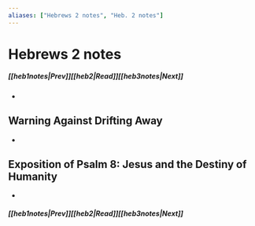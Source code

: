 ```yaml
---
aliases: ["Hebrews 2 notes", "Heb. 2 notes"]
---
```

# Hebrews 2 notes
##### <span class=arrow-left></span>[[heb1notes|Prev]]<span class=navigation-separator></span>[[heb2|Read]]<span class=navigation-separator></span>[[heb3notes|Next]]<span class=arrow-right></span>
- 
## Warning Against Drifting Away
- 
## Exposition of Psalm 8: Jesus and the Destiny of Humanity
- 
##### <span class=arrow-left></span>[[heb1notes|Prev]]<span class=navigation-separator></span>[[heb2|Read]]<span class=navigation-separator></span>[[heb3notes|Next]]<span class=arrow-right></span>